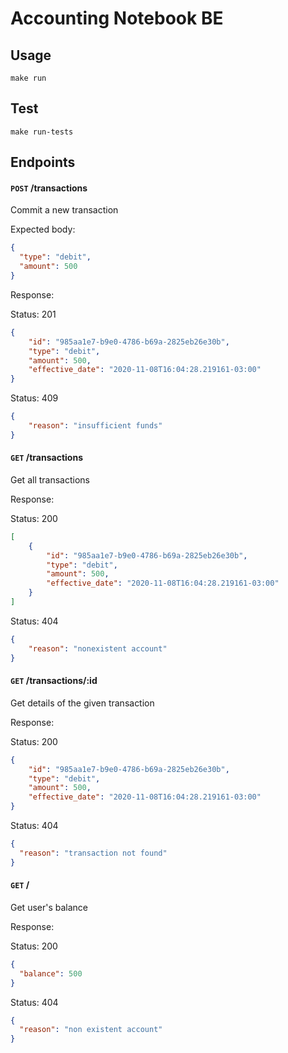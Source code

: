 # Accounting Notebook BE

## Usage

``` shell script
make run
```

## Test
```shell script
make run-tests
```

## Endpoints

#### `POST` /transactions

Commit a new transaction

Expected body:
```json
{
  "type": "debit",
  "amount": 500
}
```

Response:

Status: 201
```json
{
    "id": "985aa1e7-b9e0-4786-b69a-2825eb26e30b",
    "type": "debit",
    "amount": 500,
    "effective_date": "2020-11-08T16:04:28.219161-03:00"
}
```

Status: 409
```json
{
    "reason": "insufficient funds"
}
```

#### `GET` /transactions

Get all transactions

Response:

Status: 200
```json
[
    {
        "id": "985aa1e7-b9e0-4786-b69a-2825eb26e30b",
        "type": "debit",
        "amount": 500,
        "effective_date": "2020-11-08T16:04:28.219161-03:00"
    }
]
```

Status: 404
```json
{
    "reason": "nonexistent account"
}
```

#### `GET` /transactions/:id

Get details of the given transaction

Response:

Status: 200
```json
{
    "id": "985aa1e7-b9e0-4786-b69a-2825eb26e30b",
    "type": "debit",
    "amount": 500,
    "effective_date": "2020-11-08T16:04:28.219161-03:00"
}
```

Status: 404
```json
{
  "reason": "transaction not found"
}
```

#### `GET` /

Get user's balance

Response:

Status: 200
```json
{
  "balance": 500
}
```

Status: 404
```json
{
  "reason": "non existent account"
}
```
